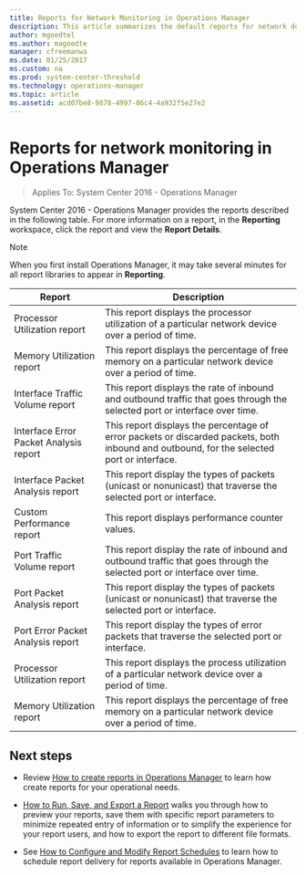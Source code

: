 ```yaml
---
title: Reports for Network Monitoring in Operations Manager
description: This article summarizes the default reports for network devices included with Operations Manager.   
author: mgoedtel
ms.author: magoedte
manager: cfreemanwa
ms.date: 01/25/2017
ms.custom: na
ms.prod: system-center-threshold
ms.technology: operations-manager
ms.topic: article
ms.assetid: acd07be8-9878-4997-86c4-4a932f5e27e2
---
```


# Reports for network monitoring in Operations Manager

>Applies To: System Center 2016 - Operations Manager

System Center 2016 - Operations Manager provides the reports described in the following table. For more information on a report, in the **Reporting** workspace, click the report and view the **Report Details**.   
  
> [!NOTE]  
> When you first install Operations Manager, it may take several minutes for all report libraries to appear in **Reporting**.  
  
|Report|Description|  
|----------|---------------| 
|Processor Utilization report |This report displays the processor utilization of a particular network device over a period of time.|
|Memory Utilization report |This report displays the percentage of free memory on a particular network device over a period of time.|  
|Interface Traffic Volume report |This report displays the rate of inbound and outbound traffic that goes through the selected port or interface over time.|
|Interface Error Packet Analysis report |This report displays the percentage of error packets or discarded packets, both inbound and outbound, for the selected port or interface.|
|Interface Packet Analysis report |This report display the types of packets (unicast or nonunicast) that traverse the selected port or interface.|
|Custom Performance report |This report displays performance counter values.|
|Port Traffic Volume report |This report display the rate of inbound and outbound traffic that goes through the selected port or interface over time.|
|Port Packet Analysis report |This report display the types of packets (unicast or nonunicast) that traverse the selected port or interface.|
|Port Error Packet Analysis report |This report display the types of error packets that traverse the selected port or interface.|
|Processor Utilization report |This report displays the process utilization of a particular network device over a period of time.|
|Memory Utilization report |This report displays the percentage of free memory on a particular network device over a period of time.|  
  
## Next steps

- Review [How to create reports in Operations Manager](how-to-create-reports-in-operations-manager.md) to learn how create reports for your operational needs. 

- [How to Run, Save, and Export a Report](how-to-run-save-export-reports.md) walks you through how to preview your reports, save them with specific report parameters to minimize repeated entry of information or to simplify the experience for your report users, and how to export the report to different file formats.  

- See [How to Configure and Modify Report Schedules](how-to-configure-modify-report-schedules.md) to learn how to schedule report delivery for reports available in Operations Manager.  

